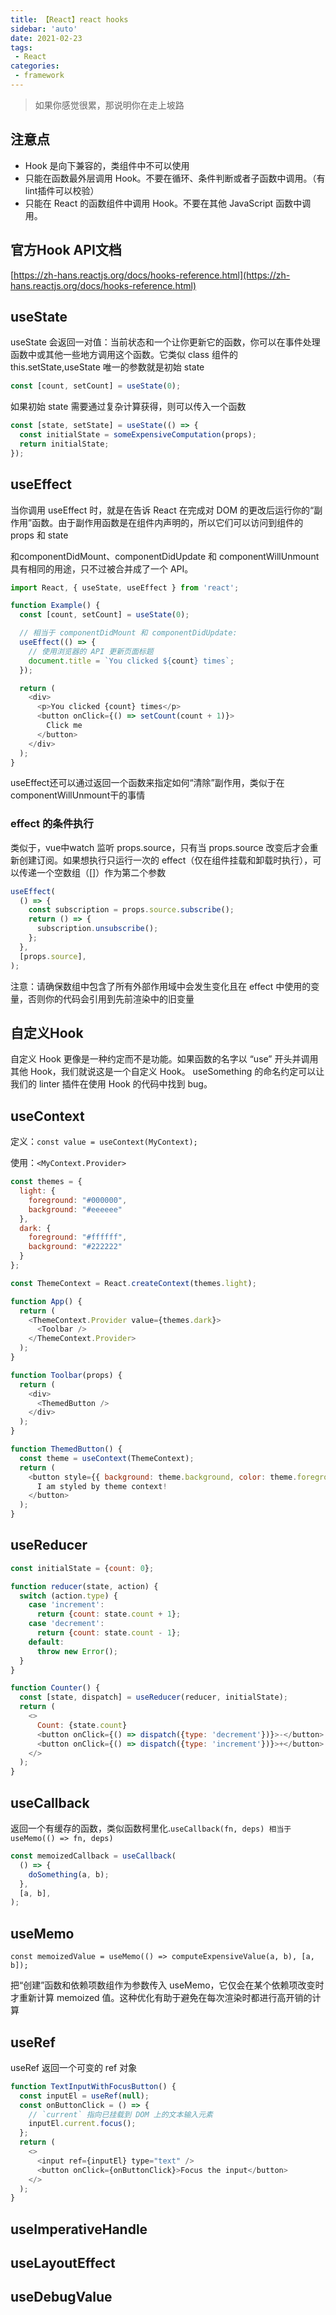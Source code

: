 ```yaml
---
title: 【React】react hooks
sidebar: 'auto'
date: 2021-02-23
tags:
 - React
categories:
 - framework
---
```


> 如果你感觉很累，那说明你在走上坡路
## 注意点
- Hook 是向下兼容的，类组件中不可以使用
- 只能在函数最外层调用 Hook。不要在循环、条件判断或者子函数中调用。（有lint插件可以校验）
- 只能在 React 的函数组件中调用 Hook。不要在其他 JavaScript 函数中调用。

## 官方Hook API文档
[https://zh-hans.reactjs.org/docs/hooks-reference.html](https://zh-hans.reactjs.org/docs/hooks-reference.html)

## useState

useState 会返回一对值：当前状态和一个让你更新它的函数，你可以在事件处理函数中或其他一些地方调用这个函数。它类似 class 组件的 this.setState,useState 唯一的参数就是初始 state
```js
const [count, setCount] = useState(0);
```
如果初始 state 需要通过复杂计算获得，则可以传入一个函数
```js
const [state, setState] = useState(() => {
  const initialState = someExpensiveComputation(props);
  return initialState;
});
```
## useEffect

当你调用 useEffect 时，就是在告诉 React 在完成对 DOM 的更改后运行你的“副作用”函数。由于副作用函数是在组件内声明的，所以它们可以访问到组件的 props 和 state

和componentDidMount、componentDidUpdate 和 componentWillUnmount 具有相同的用途，只不过被合并成了一个 API。
```js
import React, { useState, useEffect } from 'react';

function Example() {
  const [count, setCount] = useState(0);

  // 相当于 componentDidMount 和 componentDidUpdate:
  useEffect(() => {
    // 使用浏览器的 API 更新页面标题
    document.title = `You clicked ${count} times`;
  });

  return (
    <div>
      <p>You clicked {count} times</p>
      <button onClick={() => setCount(count + 1)}>
        Click me
      </button>
    </div>
  );
}
```

useEffect还可以通过返回一个函数来指定如何“清除”副作用，类似于在componentWillUnmount干的事情

### effect 的条件执行
类似于，vue中watch 监听 props.source，只有当 props.source 改变后才会重新创建订阅。如果想执行只运行一次的 effect（仅在组件挂载和卸载时执行），可以传递一个空数组（[]）作为第二个参数

```js
useEffect(
  () => {
    const subscription = props.source.subscribe();
    return () => {
      subscription.unsubscribe();
    };
  },
  [props.source],
);
```
注意：请确保数组中包含了所有外部作用域中会发生变化且在 effect 中使用的变量，否则你的代码会引用到先前渲染中的旧变量

## 自定义Hook

自定义 Hook 更像是一种约定而不是功能。如果函数的名字以 “use” 开头并调用其他 Hook，我们就说这是一个自定义 Hook。 useSomething 的命名约定可以让我们的 linter 插件在使用 Hook 的代码中找到 bug。

## useContext
定义：`const value = useContext(MyContext);`

使用：`<MyContext.Provider>`
```js
const themes = {
  light: {
    foreground: "#000000",
    background: "#eeeeee"
  },
  dark: {
    foreground: "#ffffff",
    background: "#222222"
  }
};

const ThemeContext = React.createContext(themes.light);

function App() {
  return (
    <ThemeContext.Provider value={themes.dark}>
      <Toolbar />
    </ThemeContext.Provider>
  );
}

function Toolbar(props) {
  return (
    <div>
      <ThemedButton />
    </div>
  );
}

function ThemedButton() {
  const theme = useContext(ThemeContext);
  return (
    <button style={{ background: theme.background, color: theme.foreground }}>
      I am styled by theme context!
    </button>
  );
}
```

## useReducer

```js
const initialState = {count: 0};

function reducer(state, action) {
  switch (action.type) {
    case 'increment':
      return {count: state.count + 1};
    case 'decrement':
      return {count: state.count - 1};
    default:
      throw new Error();
  }
}

function Counter() {
  const [state, dispatch] = useReducer(reducer, initialState);
  return (
    <>
      Count: {state.count}
      <button onClick={() => dispatch({type: 'decrement'})}>-</button>
      <button onClick={() => dispatch({type: 'increment'})}>+</button>
    </>
  );
}
```

## useCallback
返回一个有缓存的函数，类似函数柯里化.`useCallback(fn, deps) 相当于 useMemo(() => fn, deps)`

```js
const memoizedCallback = useCallback(
  () => {
    doSomething(a, b);
  },
  [a, b],
);
```
## useMemo
`const memoizedValue = useMemo(() => computeExpensiveValue(a, b), [a, b]);`

把“创建”函数和依赖项数组作为参数传入 useMemo，它仅会在某个依赖项改变时才重新计算 memoized 值。这种优化有助于避免在每次渲染时都进行高开销的计算

## useRef
useRef 返回一个可变的 ref 对象

```js
function TextInputWithFocusButton() {
  const inputEl = useRef(null);
  const onButtonClick = () => {
    // `current` 指向已挂载到 DOM 上的文本输入元素
    inputEl.current.focus();
  };
  return (
    <>
      <input ref={inputEl} type="text" />
      <button onClick={onButtonClick}>Focus the input</button>
    </>
  );
}
```

## useImperativeHandle
## useLayoutEffect
## useDebugValue